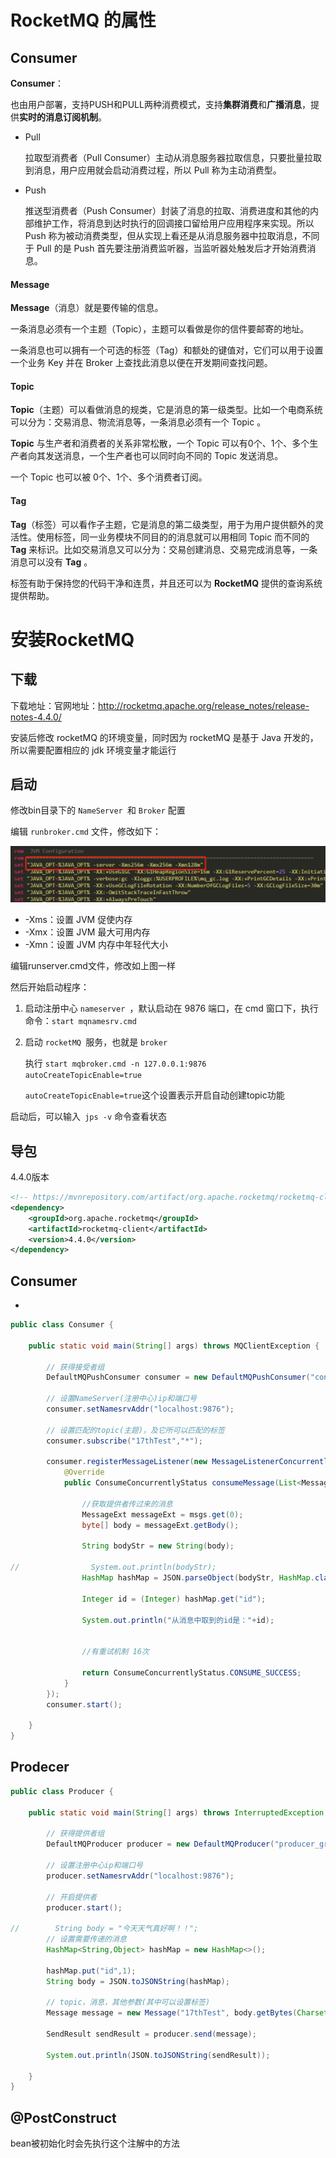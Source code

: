 # RocketMQ 的属性

## Consumer

**Consumer**：

也由用户部署，支持PUSH和PULL两种消费模式，支持**集群消费**和**广播消息**，提供**实时的消息订阅机制**。

* Pull

  拉取型消费者（Pull Consumer）主动从消息服务器拉取信息，只要批量拉取到消息，用户应用就会启动消费过程，所以 Pull 称为主动消费型。

* Push

  推送型消费者（Push Consumer）封装了消息的拉取、消费进度和其他的内部维护工作，将消息到达时执行的回调接口留给用户应用程序来实现。所以 Push 称为被动消费类型，但从实现上看还是从消息服务器中拉取消息，不同于 Pull 的是 Push 首先要注册消费监听器，当监听器处触发后才开始消费消息。

#### Message

**Message**（消息）就是要传输的信息。

一条消息必须有一个主题（Topic），主题可以看做是你的信件要邮寄的地址。

一条消息也可以拥有一个可选的标签（Tag）和额处的键值对，它们可以用于设置一个业务 Key 并在 Broker 上查找此消息以便在开发期间查找问题。

#### Topic

**Topic**（主题）可以看做消息的规类，它是消息的第一级类型。比如一个电商系统可以分为：交易消息、物流消息等，一条消息必须有一个 Topic 。

**Topic** 与生产者和消费者的关系非常松散，一个 Topic 可以有0个、1个、多个生产者向其发送消息，一个生产者也可以同时向不同的 Topic 发送消息。

一个 Topic 也可以被 0个、1个、多个消费者订阅。

#### Tag

**Tag**（标签）可以看作子主题，它是消息的第二级类型，用于为用户提供额外的灵活性。使用标签，同一业务模块不同目的的消息就可以用相同 Topic 而不同的 **Tag** 来标识。比如交易消息又可以分为：交易创建消息、交易完成消息等，一条消息可以没有 **Tag** 。

标签有助于保持您的代码干净和连贯，并且还可以为 **RocketMQ** 提供的查询系统提供帮助。

# 安装RocketMQ

## 下载

下载地址：官网地址：http://rocketmq.apache.org/release_notes/release-notes-4.4.0/

安装后修改 rocketMQ 的环境变量，同时因为 rocketMQ 是基于 Java 开发的，所以需要配置相应的 jdk 环境变量才能运行

## 启动

修改bin目录下的 `NameServer `和 `Broker` 配置

编辑 `runbroker.cmd` 文件，修改如下：

![image-20191204161140202](RocketMQ%E4%BD%BF%E7%94%A8.assets/image-20191204161140202.png)

* -Xms：设置 JVM 促使内存
* -Xmx：设置 JVM 最大可用内存
* -Xmn：设置 JVM 内存中年轻代大小

编辑runserver.cmd文件，修改如上图一样

然后开始启动程序：

1. 启动注册中心 `nameserver `，默认启动在 9876 端口，在 cmd 窗口下，执行命令：`start mqnamesrv.cmd`

2. 启动 `rocketMQ `服务，也就是 `broker`

   执行 `start mqbroker.cmd -n 127.0.0.1:9876 autoCreateTopicEnable=true`

   `autoCreateTopicEnable=true`这个设置表示开启自动创建topic功能

启动后，可以输入` jps -v` 命令查看状态

## 导包

4.4.0版本

```xml
<!-- https://mvnrepository.com/artifact/org.apache.rocketmq/rocketmq-client -->
<dependency>
    <groupId>org.apache.rocketmq</groupId>
    <artifactId>rocketmq-client</artifactId>
    <version>4.4.0</version>
</dependency>
```

## Consumer

* 

```java
public class Consumer {

    public static void main(String[] args) throws MQClientException {

        // 获得接受者组
        DefaultMQPushConsumer consumer = new DefaultMQPushConsumer("consumer_group");

        // 设置NameServer(注册中心)ip和端口号
        consumer.setNamesrvAddr("localhost:9876");

        // 设置匹配的topic(主题)，及它所可以匹配的标签
        consumer.subscribe("17thTest","*");

        consumer.registerMessageListener(new MessageListenerConcurrently() {
            @Override
            public ConsumeConcurrentlyStatus consumeMessage(List<MessageExt> msgs, ConsumeConcurrentlyContext context) {

                //获取提供者传过来的消息
                MessageExt messageExt = msgs.get(0);
                byte[] body = messageExt.getBody();

                String bodyStr = new String(body);

//                System.out.println(bodyStr);
                HashMap hashMap = JSON.parseObject(bodyStr, HashMap.class);

                Integer id = (Integer) hashMap.get("id");

                System.out.println("从消息中取到的id是："+id);


                //有重试机制 16次

                return ConsumeConcurrentlyStatus.CONSUME_SUCCESS;
            }
        });
        consumer.start();

    }
}
```

## Prodecer

```java
public class Producer {

    public static void main(String[] args) throws InterruptedException, RemotingException, MQClientException, MQBrokerException {

        // 获得提供者组
        DefaultMQProducer producer = new DefaultMQProducer("producer_group");
        
        // 设置注册中心ip和端口号
        producer.setNamesrvAddr("localhost:9876");

        // 开启提供者
        producer.start();

//        String body = "今天天气真好啊！！";
        // 设置需要传递的消息
        HashMap<String,Object> hashMap = new HashMap<>();

        hashMap.put("id",1);
        String body = JSON.toJSONString(hashMap);

        // topic，消息，其他参数(其中可以设置标签)
        Message message = new Message("17thTest", body.getBytes(Charset.forName("utf-8")));

        SendResult sendResult = producer.send(message);

        System.out.println(JSON.toJSONString(sendResult));

    }
}
```

## @PostConstruct

bean被初始化时会先执行这个注解中的方法

